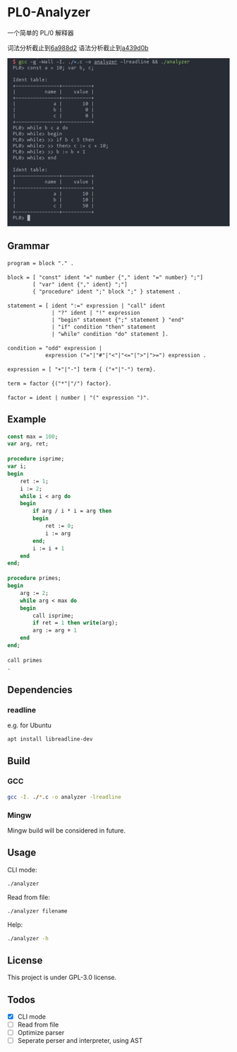 # PL0-Analyzer

一个简单的 PL/0 解释器

词法分析截止到[6a988d2](https://github.com/jason23347/PL0-Analyzer/tree/6a988d2)
语法分析截止到[a439d0b](https://github.com/jason23347/PL0-Analyzer/tree/a439d0b)

![example](images/example.png)

## Grammar
```
program = block "." .

block = [ "const" ident "=" number {"," ident "=" number} ";"]
        [ "var" ident {"," ident} ";"]
        { "procedure" ident ";" block ";" } statement .

statement = [ ident ":=" expression | "call" ident
              | "?" ident | "!" expression
              | "begin" statement {";" statement } "end"
              | "if" condition "then" statement
              | "while" condition "do" statement ].

condition = "odd" expression |
            expression ("="|"#"|"<"|"<="|">"|">=") expression .

expression = [ "+"|"-"] term { ("+"|"-") term}.

term = factor {("*"|"/") factor}.

factor = ident | number | "(" expression ")".
```

## Example
```pascal
const max = 100;
var arg, ret;

procedure isprime;
var i;
begin
	ret := 1;
	i := 2;
	while i < arg do
	begin
		if arg / i * i = arg then
		begin
			ret := 0;
			i := arg
		end;
		i := i + 1
	end
end;

procedure primes;
begin
	arg := 2;
	while arg < max do
	begin
		call isprime;
		if ret = 1 then write(arg);
		arg := arg + 1
	end
end;

call primes
.
```

## Dependencies

### readline
e.g. for Ubuntu
```bash
apt install libreadline-dev
```

## Build

### GCC
```bash
gcc -I. ./*.c -o analyzer -lreadline
```

### Mingw
Mingw build will be considered in future.

## Usage
CLI mode:
```bash
./analyzer
```

Read from file:
```bash
./analyzer filename
```

Help:
```bash
./analyzer -h
```

## License

This project is under GPL-3.0 license.

## Todos

- [x] CLI mode
- [ ] Read from file
- [ ] Optimize parser
- [ ] Seperate perser and interpreter, using AST